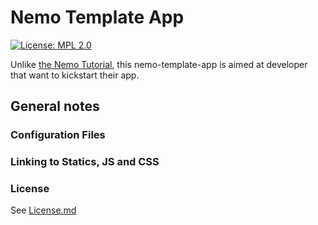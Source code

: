 # Nemo Template App

[![License: MPL 2.0](https://img.shields.io/badge/License-MPL%202.0-brightgreen.svg)](https://opensource.org/licenses/MPL-2.0)

Unlike [the Nemo Tutorial](https://github.com/capitains/tutorial-nemo),
this nemo-template-app is aimed at developer that want to kickstart their app.

## General notes

### Configuration Files

### Linking to Statics, JS and CSS

### License

See [License.md](LICENSE)